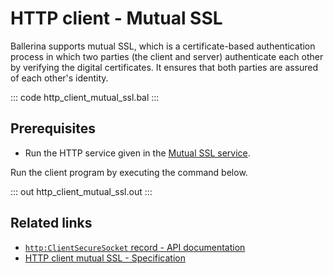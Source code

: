 # HTTP client - Mutual SSL

Ballerina supports mutual SSL, which is a certificate-based authentication process in which two parties (the client and server) authenticate each other by verifying the digital certificates. It ensures that both parties are assured of each other's identity.

::: code http_client_mutual_ssl.bal :::

## Prerequisites
- Run the HTTP service given in the [Mutual SSL service](/learn/by-example/http-service-mutual-ssl/).

Run the client program by executing the command below.

::: out http_client_mutual_ssl.out :::

## Related links
- [`http:ClientSecureSocket` record - API documentation](https://lib.ballerina.io/ballerina/http/latest/records/ClientSecureSocket)
- [HTTP client mutual SSL - Specification](/spec/http/#924-client---mutual-ssl)
